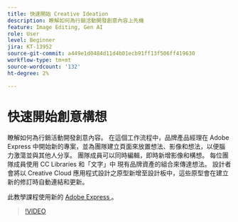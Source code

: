 ```yaml
---
title: 快速開始 Creative Ideation
description: 瞭解如何為行銷活動開發創意內容上先機
feature: Image Editing, Gen AI
role: User
level: Beginner
jira: KT-13952
source-git-commit: a449e1d0484d11d4b01ecb91ff13f506ff419630
workflow-type: tm+mt
source-wordcount: '132'
ht-degree: 2%

---
```


# 快速開始創意構想

瞭解如何為行銷活動開發創意內容。 在這個工作流程中，品牌產品經理在 Adobe Express 中開始新的專案，並為團隊建立頁面來放置想法、影像和想法，以便腦力激蕩並與其他人分享。 團隊成員可以同時編輯，即時新增影像和構想。 每位團隊成員使用 CC Libraries 和「文字」中 [ ](cc-libraries.md) 現有品牌資產的組合來傳達想法。 設計者會將以 Creative Cloud 應用程式設計之原型新增至設計板中，這些原型會在建立新的修訂時自動連結和更新。

此教學課程使用新的 [ Adobe Express ](https://www.adobe.com/express/) 。

>[!VIDEO](https://video.tv.adobe.com/v/3424296?quality=12&learn=on&hidetitle=true)
